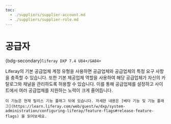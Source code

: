 ```yaml
---
toc:
  - ./suppliers/supplier-account.md
  - ./suppliers/supplier-role.md
---
```

# 공급자

{bdg-secondary}`liferay DXP 7.4 U84+/GA84+`

Liferay의 기본 공급업체 계정 유형을 사용하면 공급업체와 공급업체의 특정 요구 사항을 충족할 수 있습니다. 또한 기본 제공업체 역할을 사용하여 해당 공급업체가 자신의 카탈로그와 채널을 관리하도록 허용할 수 있습니다. 이를 통해 공급업체를 설정하고 사이트에서 여러 공급업체를 지원하는 노력이 크게 줄어듭니다.

```{important}
이 기능은 현재 릴리스 기능 플래그 뒤에 있습니다. 자세한 내용은 [베타 기능 및 기능 플래그](https://learn.liferay.com/web/guest/w/dxp/system-administration/configuring-liferay/feature-flags#release-feature-flags) 을 읽어보세요.
```

